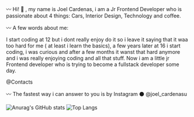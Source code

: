 


〰️ Hi! 👋 , my name is Joel Cardenas, i am a Jr Frontend Developer who is passionate about 4 things: Cars, Interior Design, Technology and coffee. 

〰️ A few words about me:

I start coding at 12 but i dont really enjoy do it so i leave it saying that it waa too hard for me ( at least i learn the basics),
a few years later at 16 i start coding, i was curious and after a few months it wanst that hard anymore and i was really enjoying 
coding and all that stuff. Now i am a little jr Frontend developer who is trying to become a fullstack developer some day.

 @Contacts

 〰️ The fastest way i can answer to you is by Instagram 
 ⚫ @joel_cardenasu 

 
![Anurag's GitHub stats](https://github-readme-stats.vercel.app/api?username=Joweezip&theme=midnight-purple&show_icons=true)   ![Top Langs](https://github-readme-stats.vercel.app/api/top-langs/?username=anuraghazra&layout=compact&theme=midnight-purple&show_icons=true)

